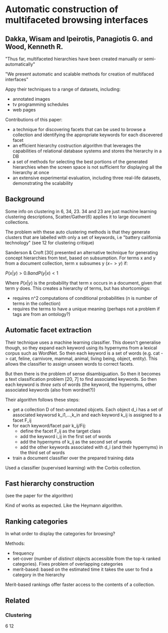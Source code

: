 # Automatic construction of multifaceted browsing interfaces
## Dakka, Wisam and Ipeirotis, Panagiotis G. and Wood, Kenneth R.

"Thus far, multifaceted hierarchies have been created manually or semi-automatically"

"We present automatic and scalable methods for creation of multifaced interfaces"

Appy their techniques to a range of datasets, including:
- annotated images
- tv programming schedules
- web pages

Contributions of this paper:
- a technique for discovering facets that can be used to browse a collection and identifying the appropriate keywords for each discevered facet
- an efficient hierarchy costruction algorithm that leverages the capabilities of relational database systems and stores the hierarchy in a DB
- a set of methods for selecting the best portions of the generated hierarchies when the screen space is not sufficient for displaying all the hierarchy at once
- an extensive experimental evaluation, including three real-life datasets, demonstrating the scalability 

## Background
Some info on clustering in 6, 34, 23. 34 and 23 are just machine learning clustering descriptions, Scatter/Gather(6) applies it to large document collections.

The problem with these auto clustering methods is that they generate clusters that are labelled with only a set of keywords, i.e "battery california technology" (see 12 for clustering critique)

Sanderson & Croft [30] presented an alternative technique for generating concept hierarchies from text, based on subsumption. For terms x and y from a document collection, term x subsumes y $(x -> y)$ if:

$P(x|y) > 0.8 and P(y|x) < 1$

Where $P(x|y)$ is the probability that term x occurs in a document, given that term y does.
This creates a hierarchy of terms, but has shortcomings:
- requires n^2 computations of conditional probabilities (n is number of terms in the collection)
- requires the terms to have a unique meaning
(perhaps not a problem if tags are from an ontology?)

## Automatic facet extraction
Their technique uses a machine learning classifier. This doesn't generalise though, so they expand each keyword using its hypernyms from a lexical corpus such as WordNet.
So then each keyword is a set of words (e.g. cat -> cat, feline, carnivore, mammal, animal, living being, object, entity). This allows the classifier to assign unseen words to correct facets.

But then there is the problem of sense disambiguation. So then it becomes a text classification problem [20, 7] to find associated keywords. So then each keyword is _three sets_ of words (the keyword, the hypernyms, other associated keywords (also from wordnet?))

Their algorithm follows these steps:

- get a collection D of text-annotated objcets. Each object d_i has a set of associated keyworsd k_i1,...,k_in and each keyword k_ij is assigned to a facet F_ij
- for each keyword/facet pair k_ij/Fij:
  - define the facet F_ij as the target class
  - add the keyword i_ij in the first set of words
  - add the hypernyms of k_ij as the second set of words
  - add the other keywords associated with d_i (and their hypernyms) in the third set of words
- train a document classifier over the prepared training data

Used a classifier (supervised learning) with the Corbis collection.

## Fast hierarchy construction
(see the paper for the algorithm)

Kind of works as expected. Like the Heymann algorithm.

## Ranking categories
In what order to display the categories for browsing?

Methods:
- frequency
- set-cover (number of _distinct_ objects accessible from the top-k ranked categories). Fixes problem of overlapping categories
- merit-based: based on the estimated time it takes the user to find a category in the hierarchy

Merit-based rankings offer faster access to the contents of a collection.




## Related
### Clustering
6
12

